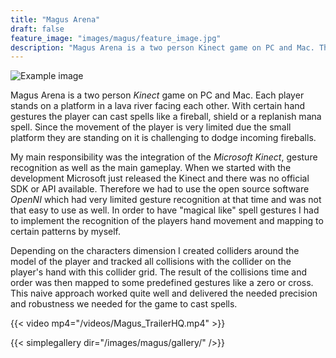 ```yaml
---
title: "Magus Arena"
draft: false
feature_image: "images/magus/feature_image.jpg"
description: "Magus Arena is a two person Kinect game on PC and Mac. The two players have to fight each other by summoning spells like fireballs in order to throw them on the other player. The game was developed using the Unity3D game engine and OpenNI for the communication with the Microsoft Kinect hardware."
---
```

![Example image](/images/magus/GameInfo.png )


Magus Arena is a two person _Kinect_ game on PC and Mac. Each player stands on a platform in a lava river facing each other. With certain hand gestures the player can cast spells like a fireball, shield or a replanish mana spell. Since the movement of the player is very limited due the small platform they are standing on it is challenging to dodge incoming fireballs.

My main responsibility was the integration of the _Microsoft Kinect_, gesture recognition as well as the main gameplay. When we started with the development Microsoft just released the Kinect and there was no official SDK or API available. Therefore we had to use the open source software _OpenNI_ which had very limited gesture recognition at that time and was not that easy to use as well. In order to have "magical like" spell gestures I had to implement the recognition of the players hand movement and mapping to certain patterns by myself.

Depending on the characters dimension I created colliders around the model of the player and tracked all collisions with the collider on the player's hand with this collider grid. The result of the collisions time and order was then mapped to some predefined gestures like a zero or cross.
This naive approach worked quite well and delivered the needed precision and robustness we needed for the game to cast spells.

{{< video mp4="/videos/Magus_TrailerHQ.mp4" >}}


{{< simplegallery dir="/images/magus/gallery/" />}}